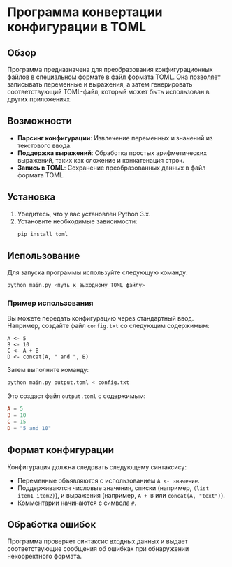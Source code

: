 # Программа конвертации конфигурации в TOML

## Обзор
Программа предназначена для преобразования конфигурационных файлов в специальном формате в файл формата TOML. Она позволяет записывать переменные и выражения, а затем генерировать соответствующий TOML-файл, который может быть использован в других приложениях.

## Возможности
- **Парсинг конфигурации**: Извлечение переменных и значений из текстового ввода.
- **Поддержка выражений**: Обработка простых арифметических выражений, таких как сложение и конкатенация строк.
- **Запись в TOML**: Сохранение преобразованных данных в файл формата TOML.

## Установка
1. Убедитесь, что у вас установлен Python 3.x.
2. Установите необходимые зависимости:
   ```bash
   pip install toml
   ```

## Использование
Для запуска программы используйте следующую команду:

```bash
python main.py <путь_к_выходному_TOML_файлу>
```

### Пример использования
Вы можете передать конфигурацию через стандартный ввод. Например, создайте файл `config.txt` со следующим содержимым:

```
A <- 5
B <- 10
C <- A + B
D <- concat(A, " and ", B)
```

Затем выполните команду:

```bash
python main.py output.toml < config.txt
```

Это создаст файл `output.toml` с содержимым:

```toml
A = 5
B = 10
C = 15
D = "5 and 10"
```

## Формат конфигурации
Конфигурация должна следовать следующему синтаксису:
- Переменные объявляются с использованием `A <- значение`.
- Поддерживаются числовые значения, списки (например, `(list item1 item2)`), и выражения (например, `A + B` или `concat(A, "text")`).
- Комментарии начинаются с символа `#`.

## Обработка ошибок
Программа проверяет синтаксис входных данных и выдает соответствующие сообщения об ошибках при обнаружении некорректного формата.

